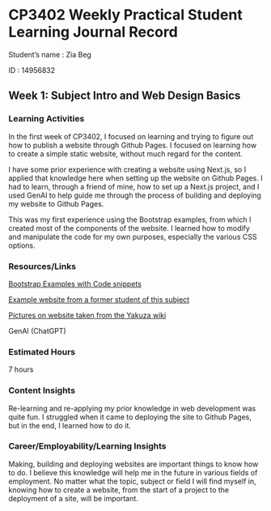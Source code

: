 # CP3402 Weekly Practical Student Learning Journal Record
Student’s name : Zia Beg

ID : 14956832

## Week 1: Subject Intro and Web Design Basics

### Learning Activities

In the first week of CP3402, I focused on learning and trying to figure out how to publish a website through Github Pages. I focused on learning how to create a simple static website, without much regard for the content. 

I have some prior experience with creating a website using Next.js, so I applied that knowledge here when setting up the website on Github Pages. I had to learn, through a friend of mine, how to set up a Next.js project, and I used GenAI to help guide me through the process of building and deploying my website to Github Pages.

This was my first experience using the Bootstrap examples, from which I created most of the components of the website. I learned how to modify and manipulate the code for my own purposes, especially the various CSS options.

### Resources/Links

[Bootstrap Examples with Code snippets](https://getbootstrap.com/docs/5.1/examples/)

[Example website from a former student of this subject](https://github.com/ChealseaTan/CP3402-Practical-1/tree/main)

[Pictures on website taken from the Yakuza wiki](https://yakuza.fandom.com/wiki/Yakuza_Wiki)

GenAI (ChatGPT)

### Estimated Hours

7 hours

### Content Insights

Re-learning and re-applying my prior knowledge in web development was quite fun. I struggled when it came to deploying the site to Github Pages, but in the end, I learned how to do it. 

### Career/Employability/Learning Insights

Making, building and deploying websites are important things to know how to do. I believe this knowledge will help me in the future in various fields of employment. No matter what the topic, subject or field I will find myself in, knowing how to create a website, from the start of a project to the deployment of a site, will be important.